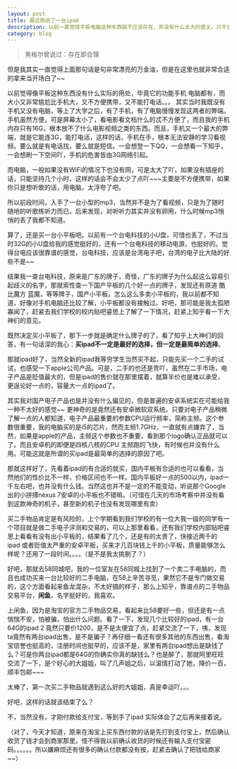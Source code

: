 ```yaml
---
layout: post
title: 最近购进了一台ipad
description: 以前一直觉得平板电脑这种东西就不应该存在，并没有什么太大的意义。只不过是手机和电脑的重复，还比手机大，不方便携带，还不能打电话。后来才慢慢发现，我错了。
category: blog
---
```



> 黑格尔曾说过：存在即合理 

但是我其实一直觉得上面那句话是句非常漂亮的万金油，但是在这里也就非常合适的拿来当开场白了~~

以前觉得像平板这种东西没有什么实际的用处，毕竟它的功能手机 电脑都有，而大小又非常尴尬比手机大，又不方便携带，又不能打电话。。。
其实当时我既没有手机又没有电脑，等上了大学之后，有了手机，有了电脑慢慢发现这两者的弊端。
手机虽然方便，可是屏幕太小了，看电影看文档什么的忒不方便了，而且我的手机内存只有16G，根本放不了什么电影视频之类的东西。而且，手机又一个最大的弊端，就是它能连3G，能打电话，这样的话，手机在手，根本无法安静的学习看视频。要么就是有电话找，要么就是短信。一会想登一下QQ，一会想看一下知乎，一会想刷一下空间吖，手机的危害皆由3G网络引起。

而电脑，一般如果没有WiFi的情况下也没有网，可是太大了吖，如果没有插座的话，只能坚持几个小时，这样的话会不会太少了点吖~~~主要是不方便携带，如果你只是想听歌的话，用电脑，太浮夸了吧。

所以前段时间，入手了一台小型的mp3，当然并不是为了看视频，只是为了随时随地的听歌练听力而已，后来发现，对听听力其实并没有卵用，什么时候mp3悄悄的丢了我都不知道。

算了，还是买一台小平板吧。以前有一个台电科技的小U盘，可惜也丢了，不过当时32G的小U盘给我的感觉挺好的，还有一个台电科技的移动电源，也挺好的。觉得台电应该很靠谱的感觉，台电科技，应该是台湾电子吧，台湾的电子比大陆的好些不是~~

结果我一查台电科技，原来是广东的牌子，奇怪，广东的牌子为什么起这么容易引起歧义的名字，那就索性查一下国产平板的几个好一点的牌子，发现还有原道 酷比魔方 蓝魔，等等牌子，国产小平板。怎么这么多卖小平板的，我以前都不知道，好像对手机电脑还比较了解，小平板都没有接触过。好吧，那可能是我太孤陋寡闻了，赶紧去我们学校的校内贴吧睿思上了解了一下情况，赶紧上知乎看一下大神们的意见。

既然决定买小平板了，那下一步就是确定什么牌子的了，看了知乎上大神们的回答，有一句话深的我心：**买ipad不一定是最好的选择，但一定是最简单的选择**。

那就ipad好了，当然全新的ipad我等穷学生当然买不起，只能先买一个二手的试试，也感受一下apple公司产品。可是，二手的也还是贵吖，虽然在二手市场，电子产品是贬值最大的，但是ipad的售价就在那里摆着，就算半价也是难以承受，更逞论好一点的，容量大一点的ipad了。

其实我对国产电子产品也是并没有什么偏见的，但是普遍的安卓系统实在可能给我一种不太好的感觉~~
更神奇的是竟然还有安卓微软双系统。只要对电子产品稍微了解一点的人都知道，电子产品最重要的参数CPU运行频率，简称主频。这个参数很重要，我的电脑买的是i5的芯片，然而主频1.7GHz，一直就有点嫌弃了，当然，如果是apple的产品，主频这个参数也不重要，看到那个logo确认正品就可以了。而且安卓机的即便是四核八核的CPU 主频跑的飞快，有时候也并没有什么用。可能这就是所谓的买ipad是最简单的选择的原因了吧。

那就这样好了，先看着ipad的有合适的就买，国内平板有合适的也可以看看，当然他们的性价比不一样，价格区间也不一样。国内平板好一点的500以内，ipad一千左右吧，也并没有什么钱。当然这也并不是一定的不能变动，听说那个Google出的小拼搏nexus 7安卓的小平板也不错嘛。（可惜在几天的市场考察中并没有看到这款神奇的机子，甚至新的机子也没有发现哪里有卖）

买二手物品肯定是有风险的，上个学期看到我们学校的有一位大我一级的同学有一个项目就是做二手电子评测和交易的，可以上那里看看，还有我们学校内部贴吧睿思上看看有没有出小平板的，结果看了几个，还是有的太贵了，快接近两千的ipad  或者贬值太严重的安卓平板，买来才几百块钱上千的小平板，质量能够怎么样呢？还用了一段时间。。。。（是不是我太挑剔了？）

好吧，那就去58同城吧，我的一位室友在58同城上找到了一个卖二手电脑的，而且也成功买来一台比较好的二手电脑，在58上辛苦寻觅，果然它不是专门做交易的，这个方面看起来鱼龙混杂，不太好搞的样子，那么上知乎，靠谱点的二手物品交易平台，**闲鱼**，名字挺好的，我喜欢。

上闲鱼，因为是淘宝的官方二手物品交易，看起来比58要好一些，但还是有一点惴惴不安，怕被骗，怕出什么问题。看了一下，发现几个比较好的ipad，有一台64G的ipad 2 竟然只要价1200，是不是太便宜了点，赶紧交流了一下，咦，发现ta竟然有两台ipad出售，是不是骗子？再仔细一看还有很多其他的东西出售，看淘宝信誉也挺高的，注册时间也挺早的，应该不是，家里有两台ipad想出是缺钱了么？可是你两台ipad都是64G的你确实你真的缺钱么？也是醉了，那就阿里旺旺交流了一下，是个好心的大姐姐，叫了几声姐之后，以温情打动了她，降价一百，顺丰包邮~~~

太棒了，第一次买二手物品就遇到这么好的大姐姐，真是幸运吖。。。

好吧，这样的话就该结束了么？

不，当然没有，才刚付款给支付宝，等到手了ipad 实际体会了之后再来接着说。

（对了，今天才知道，原来在淘宝上买东西付款的话是先打到支付宝上，然后确认收货了钱才会到商家那里。怪不得我以前确认收货的时候还有输入支付宝密码。。。。。。所以嫌麻烦还有很多的确认付款都没有按，赶紧去确认了把钱给商家~~）